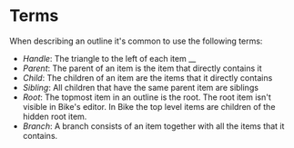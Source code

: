 # Terms

When describing an outline it's common to use the following terms:

* _Handle_: The triangle to the left of each item __&#x20;
* _Parent_: The parent of an item is the item that directly contains it
* _Child_: The children of an item are the items that it directly contains
* _Sibling_: All children that have the same parent item are siblings
* _Root_: The topmost item in an outline is the root. The root item isn't visible in Bike's editor. In Bike the top level items are children of the hidden root item.
* _Branch_: A branch consists of an item together with all the items that it contains.
